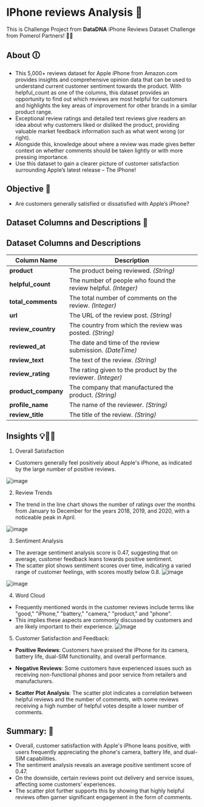 # IPhone reviews Analysis 📱
This is Challenge Project from **DataDNA** iPhone Reviews Dataset Challenge from Pomerol Partners! 💪🏻

## About 🛈
* This 5,000+ reviews dataset for Apple iPhone from Amazon.com provides insights and comprehensive opinion data that can be used to understand current customer sentiment towards the product. With helpful_count as one of the columns, this dataset provides an opportunity to find out which reviews are most helpful for customers and highlights the key areas of improvement for other brands in a similar product range. 
* Exceptional review ratings and detailed text reviews give readers an idea about why customers liked or disliked the product, providing valuable market feedback information such as what went wrong (or right). 
* Alongside this, knowledge about where a review was made gives better context on whether comments should be taken lightly or with more pressing importance.
* Use this dataset to gain a clearer picture of customer satisfaction surrounding Apple’s latest release – The iPhone!

## Objective 🎯
* Are customers generally satisfied or dissatisfied with Apple’s iPhone?

## Dataset Columns and Descriptions 📝

## Dataset Columns and Descriptions

| Column Name        | Description                                                     |
|--------------------|-----------------------------------------------------------------|
| **product**        | The product being reviewed. *(String)*                         |
| **helpful_count**  | The number of people who found the review helpful. *(Integer)* |
| **total_comments** | The total number of comments on the review. *(Integer)*        |
| **url**            | The URL of the review post. *(String)*                         |
| **review_country** | The country from which the review was posted. *(String)*       |
| **reviewed_at**    | The date and time of the review submission. *(DateTime)*       |
| **review_text**    | The text of the review. *(String)*                             |
| **review_rating**  | The rating given to the product by the reviewer. *(Integer)*   |
| **product_company**| The company that manufactured the product. *(String)*          |
| **profile_name**   | The name of the reviewer. *(String)*                           |
| **review_title**   | The title of the review. *(String)*                            |


## Insights 💡🧐🤔

1. Overall Satisfaction
* Customers generally feel positively about Apple's iPhone, as indicated by the large number of positive reviews.

![image](https://github.com/user-attachments/assets/8b5fb232-d2e8-4359-8880-c2c314e4fa48)

2. Review Trends
* The trend in the line chart shows the number of ratings over the months from January to December for the years 2018, 2019, and 2020, with a noticeable peak in April.

![image](https://github.com/user-attachments/assets/e65cd2bd-0a74-46ed-a646-b115f35e6653)

3. Sentiment Analysis
* The average sentiment analysis score is 0.47, suggesting that on average, customer feedback leans towards positive sentiment.
* The scatter plot shows sentiment scores over time, indicating a varied range of customer feelings, with scores mostly below 0.8.
![image](https://github.com/user-attachments/assets/2888c453-168b-4dba-9562-1dc649c58e70)

![image](https://github.com/user-attachments/assets/e182725e-96fe-4a5b-8bc6-dba9fbd5404b)

4. Word Cloud
* Frequently mentioned words in the customer reviews include terms like "good," "iPhone," "battery," "camera," "product," and "phone". 
* This implies these aspects are commonly discussed by customers and are likely important to their experience.
![image](https://github.com/user-attachments/assets/2bbbe822-00d6-4bd2-a20b-5c9f0e2b1e6f)

5. Customer Satisfaction and Feedback:

* **Positive Reviews**: Customers have praised the iPhone for its camera, battery life, dual-SIM functionality, and overall performance.

* **Negative Reviews**: Some customers have experienced issues such as receiving non-functional phones and poor service from retailers and manufacturers.

* **Scatter Plot Analysis**: The scatter plot indicates a correlation between helpful reviews and the number of comments, with some reviews receiving a high number of helpful votes despite a lower number of comments.

## Summary: 📃
* Overall, customer satisfaction with Apple's iPhone leans positive, with users frequently appreciating the phone's camera, battery life, and dual-SIM capabilities. 
* The sentiment analysis reveals an average positive sentiment score of 0.47. 
* On the downside, certain reviews point out delivery and service issues, affecting some customers' experiences. 
* The scatter plot further supports this by showing that highly helpful reviews often garner significant engagement in the form of comments.
